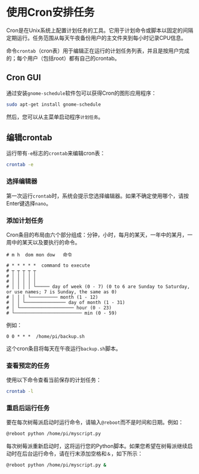 # 使用Cron安排任务

Cron是在Unix系统上配置计划任务的工具。它用于计划命令或脚本以固定的间隔定期运行。任务范围从每天午夜备份用户的主文件夹到每小时记录CPU信息。

命令`crontab`（cron表）用于编辑正在运行的计划任务列表，并且是按用户完成的；每个用户（包括root）都有自己的crontab。

## Cron GUI

通过安装`gnome-schedule`软件包可以获得Cron的图形应用程序：

```bash
sudo apt-get install gnome-schedule
```

然后，您可以从主菜单启动程序`计划任务`。

## 编辑crontab

运行带有`-e`标志的`crontab`来编辑cron表：

```bash
crontab -e
```

### 选择编辑器

第一次运行`crontab`时，系统会提示您选择编辑器。如果不确定使用哪个，请按Enter键选择`nano`。

### 添加计划任务

Cron条目的布局由六个部分组成：分钟，小时，每月的某天，一年中的某月，一周中的某天以及要执行的命令。

```
# m h  dom mon dow   命令
```

```
# * * * * *  command to execute
# ┬ ┬ ┬ ┬ ┬
# │ │ │ │ │
# │ │ │ │ │
# │ │ │ │ └───── day of week (0 - 7) (0 to 6 are Sunday to Saturday, or use names; 7 is Sunday, the same as 0)
# │ │ │ └────────── month (1 - 12)
# │ │ └─────────────── day of month (1 - 31)
# │ └──────────────────── hour (0 - 23)
# └───────────────────────── min (0 - 59)
```

例如：

```
0 0 * * *  /home/pi/backup.sh
```

这个cron条目将每天在午夜运行`backup.sh`脚本。

### 查看预定的任务

使用以下命令查看当前保存的计划任务：

```bash
crontab -l
````

### 重启后运行任务

要在每次树莓派启动时运行命令，请输入`@reboot`而不是时间和日期。例如：

```bash
@reboot python /home/pi/myscript.py
```

每次树莓派重新启动时，这将运行您的Python脚本。如果您希望在树莓派继续启动时在后台运行命令，请在行末添加空格和`＆`，如下所示：

```bash
@reboot python /home/pi/myscript.py &
```
